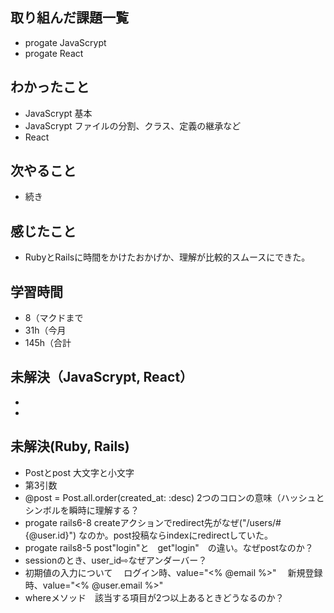 ## 取り組んだ課題一覧
- progate JavaScrypt
- progate React
## わかったこと
- JavaScrypt 基本
- JavaScrypt ファイルの分割、クラス、定義の継承など
- React 
## 次やること
- 続き
## 感じたこと
- RubyとRailsに時間をかけたおかげか、理解が比較的スムースにできた。
## 学習時間
- 8（マクドまで
- 31h（今月
- 145h（合計

## 未解決（JavaScrypt, React）
-
-

## 未解決(Ruby, Rails)
- Postとpost 大文字と小文字
- 第3引数
- @post = Post.all.order(created_at: :desc) 2つのコロンの意味（ハッシュとシンボルを瞬時に理解する？
- progate rails6-8 createアクションでredirect先がなぜ("/users/#{@user.id}") なのか。post投稿ならindexにredirectしていた。
- progate rails8-5 post"login"と　get"login"　の違い。なぜpostなのか？
- sessionのとき、user_id⇨なぜアンダーバー？
- 初期値の入力について
　ログイン時、value="<% @email %>"
　新規登録時、value="<% @user.email %>"
- whereメソッド　該当する項目が2つ以上あるときどうなるのか？
